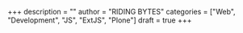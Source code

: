 +++
description = ""
author = "RIDING BYTES"
categories = ["Web", "Development", "JS", "ExtJS", "Plone"]
draft = true
+++

